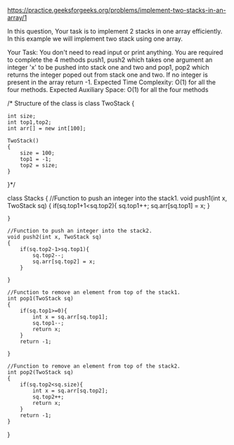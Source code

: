 <!-- the link of the question  -->

https://practice.geeksforgeeks.org/problems/implement-two-stacks-in-an-array/1

In this question,
Your task is to implement 2 stacks in one array efficiently.
In this example we will implement two stack using one array.

Your Task:
You don't need to read input or print anything. You are required to complete the 4 methods push1, push2 which takes one argument an integer 'x' to be pushed into stack one and two and pop1, pop2 which returns the integer poped out from stack one and two. If no integer is present in the array return -1.
Expected Time Complexity: O(1) for all the four methods.
Expected Auxiliary Space: O(1) for all the four methods

<!-- Explanation -->

<!-- Ans  -->

/\* Structure of the class is
class TwoStack
{

    int size;
    int top1,top2;
    int arr[] = new int[100];

    TwoStack()
    {
    	size = 100;
    	top1 = -1;
    	top2 = size;
    }

}\*/

class Stacks
{
//Function to push an integer into the stack1.
void push1(int x, TwoStack sq)
{
if(sq.top1+1<sq.top2){
sq.top1++;
sq.arr[sq.top1] = x;
}

    }

    //Function to push an integer into the stack2.
    void push2(int x, TwoStack sq)
    {
        if(sq.top2-1>sq.top1){
            sq.top2--;
            sq.arr[sq.top2] = x;
        }

    }

    //Function to remove an element from top of the stack1.
    int pop1(TwoStack sq)
    {
        if(sq.top1>=0){
            int x = sq.arr[sq.top1];
            sq.top1--;
            return x;
        }
        return -1;

    }

    //Function to remove an element from top of the stack2.
    int pop2(TwoStack sq)
    {
        if(sq.top2<sq.size){
            int x = sq.arr[sq.top2];
            sq.top2++;
            return x;
        }
        return -1;
    }

}
